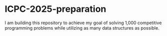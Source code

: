 # ICPC-2025-preparation
I am building this repository to achieve my goal of solving 1,000 competitive programming problems while utilizing as many data structures as possible.
